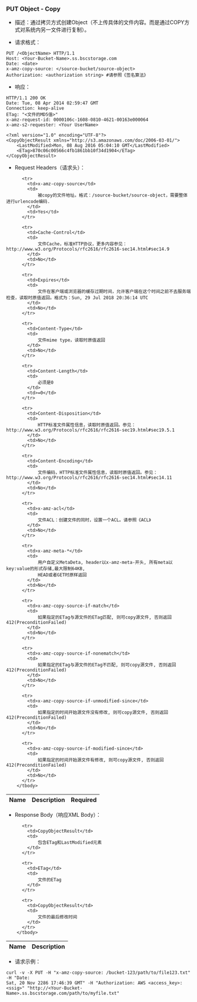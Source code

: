 ### PUT Object - Copy

 - 描述：通过拷贝方式创建Object（不上传具体的文件内容。而是通过COPY方式对系统内另一文件进行复制）。

 - 请求格式：

```http
PUT /<ObjectName> HTTP/1.1
Host: <Your-Bucket-Name>.ss.bscstorage.com
Date: <date>
x-amz-copy-source: </source-bucket/source-object>
Authorization: <authorization string> #请参照《签名算法》
```

 - 响应：

```http
HTTP/1.1 200 OK
Date: Tue, 08 Apr 2014 02:59:47 GMT
Connection: keep-alive
ETag: "<文件的MD5值>"
x-amz-request-id: 0000106c-1608-0810-4621-00163e000064
x-amz-s2-requester: <Your UserName>

<?xml version="1.0" encoding="UTF-8"?>
<CopyObjectResult xmlns="http://s3.amazonaws.com/doc/2006-03-01/">
    <LastModified>Mon, 08 Aug 2016 05:04:10 GMT</LastModified>
    <ETag>870c06c00566c4fb1861bb10f34d1904</ETag>
</CopyObjectResult>
```

 - Request Headers（请求头）：

<table class="table table-condensed">
        <thead>
          <tr>
            <th>Name</th>
            <th>Description</th>
            <th>Required</th>
          </tr>
        </thead>
        <tbody>
        
          <tr>
            <td>x-amz-copy-source</td>
            <td>
            	被copy的文件地址。格式：/source-bucket/source-object，需要整体进行urlencode编码.
            </td>
            <td>Yes</td>
          </tr>
        
          <tr>
            <td>Cache-Control</td>
            <td>
            	文件Cache，标准HTTP协议，更多内容参见：http://www.w3.org/Protocols/rfc2616/rfc2616-sec14.html#sec14.9
            </td>
            <td>No</td>
          </tr>
          
          <tr>
            <td>Expires</td>
            <td>
            	文件在客户端或浏览器的缓存过期时间，允许客户端在这个时间之前不去服务端检查，读取时原值返回。格式为：Sun, 29 Jul 2018 20:36:14 UTC
            </td>
            <td>No</td>
          </tr>
            
          <tr>
            <td>Content-Type</td>
            <td>
            	文件mime type，读取时原值返回
            </td>
            <td>No</td>
          </tr>
          
          <tr>
            <td>Content-Length</td>
            <td>
            	必须是0
            </td>
            <td>=0</td>
          </tr>
                             
          <tr>
            <td>Content-Disposition</td>
            <td>
            	HTTP标准文件属性信息，读取时原值返回。参见：http://www.w3.org/Protocols/rfc2616/rfc2616-sec19.html#sec19.5.1
            </td>
            <td>No</td>
          </tr>
          
          <tr>
            <td>Content-Encoding</td>
            <td>
            	文件编码，HTTP标准文件属性信息，读取时原值返回。参见：http://www.w3.org/Protocols/rfc2616/rfc2616-sec14.html#sec14.11
            </td>
            <td>No</td>
          </tr>
          
          <tr>
            <td>x-amz-acl</td>
            <td>
            	文件ACL：创建文件的同时，设置一个ACL。请参照《ACL》
            </td>
            <td>No</td>
          </tr>
          
          <tr>
            <td>x-amz-meta-*</td>
            <td>
            	用户自定义MetaDeta, header以x-amz-meta-开头, 所有meta以key:value的形式存储,最大限制64KB,
                HEAD或者GET时原样返回
            </td>
            <td>No</td>
          </tr>    
          
          <tr>
            <td>x-amz-copy-source-if-match</td>
            <td>
            	如果指定的ETag与源文件的ETag匹配, 则可copy源文件, 否则返回412(PreconditionFailed)
            </td>
            <td>No</td>
          </tr>    
          
          <tr>
            <td>x-amz-copy-source-if-nonematch</td>
            <td>
            	如果指定的ETag与源文件的ETag不匹配, 则可copy源文件, 否则返回412(PreconditionFailed)
            </td>
            <td>No</td>
          </tr>    
          
          <tr>
            <td>x-amz-copy-source-if-unmodified-since</td>
            <td>
            	如果指定的时间开始源文件没有修改, 则可copy源文件, 否则返回412(PreconditionFailed)
            </td>
            <td>No</td>
          </tr>    
          
          <tr>
            <td>x-amz-copy-source-if-modified-since</td>
            <td>
            	如果指定的时间开始源文件有修改, 则可copy源文件, 否则返回412(PreconditionFailed)
            </td>
            <td>No</td>
          </tr>    
        </tbody>
</table>

 - Response Body（响应XML Body）：
<table class="table table-condensed">
        <thead>
          <tr>
            <th>Name</th>
            <th>Description</th>
          </tr>
        </thead>
        <tbody>
        
          <tr>
            <td>CopyObjectResult</td>
            <td>
            	包含ETag和LastModified元素
            </td>
          </tr>
        
          <tr>
            <td>ETag</td>
            <td>
            	文件的ETag
            </td>
          </tr>
        
          <tr>
            <td>CopyObjectResult</td>
            <td>
            	文件的最后修改时间
            </td>
          </tr>
        </tbody>
</table>

 - 请求示例：

```
curl -v -X PUT -H "x-amz-copy-source: /bucket-123/path/to/file123.txt" -H "Date:
Sat, 20 Nov 2286 17:46:39 GMT" -H "Authorization: AWS <access_key>:<ssig>" "http://<Your-Bucket-Name>.ss.bscstorage.com/path/to/myfile.txt"
```
